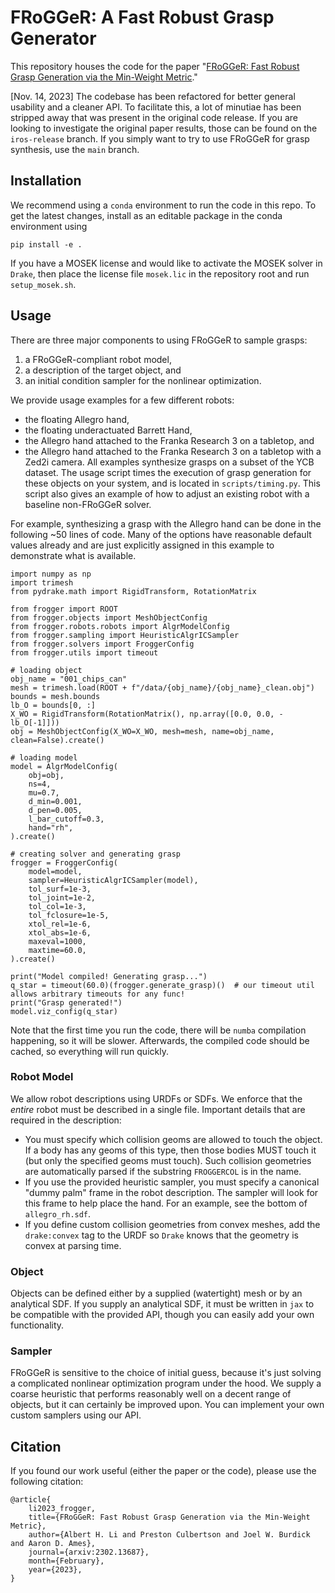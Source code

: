 # FRoGGeR: A Fast Robust Grasp Generator

This repository houses the code for the paper "[FRoGGeR: Fast Robust Grasp Generation via the Min-Weight Metric](https://arxiv.org/abs/2302.13687)."

[Nov. 14, 2023] The codebase has been refactored for better general usability and a cleaner API. To facilitate this, a lot of minutiae has been stripped away that was present in the original code release. If you are looking to investigate the original paper results, those can be found on the `iros-release` branch. If you simply want to try to use FRoGGeR for grasp synthesis, use the `main` branch.

## Installation
We recommend using a `conda` environment to run the code in this repo. To get the latest changes, install as an editable package in the conda environment using
```
pip install -e .
```
If you have a MOSEK license and would like to activate the MOSEK solver in `Drake`, then place the license file `mosek.lic` in the repository root and run `setup_mosek.sh`.

## Usage
There are three major components to using FRoGGeR to sample grasps:
1. a FRoGGeR-compliant robot model,
2. a description of the target object, and
3. an initial condition sampler for the nonlinear optimization.

We provide usage examples for a few different robots:
* the floating Allegro hand,
* the floating underactuated Barrett Hand,
* the Allegro hand attached to the Franka Research 3 on a tabletop, and
* the Allegro hand attached to the Franka Research 3 on a tabletop with a Zed2i camera.
All examples synthesize grasps on a subset of the YCB dataset. The usage script times the execution of grasp generation for these objects on your system, and is located in `scripts/timing.py`. This script also gives an example of how to adjust an existing robot with a baseline non-FRoGGeR solver.

For example, synthesizing a grasp with the Allegro hand can be done in the following ~50 lines of code. Many of the options have reasonable default values already and are just explicitly assigned in this example to demonstrate what is available. 
```
import numpy as np
import trimesh
from pydrake.math import RigidTransform, RotationMatrix

from frogger import ROOT
from frogger.objects import MeshObjectConfig
from frogger.robots.robots import AlgrModelConfig
from frogger.sampling import HeuristicAlgrICSampler
from frogger.solvers import FroggerConfig
from frogger.utils import timeout

# loading object
obj_name = "001_chips_can"
mesh = trimesh.load(ROOT + f"/data/{obj_name}/{obj_name}_clean.obj")
bounds = mesh.bounds
lb_O = bounds[0, :]
X_WO = RigidTransform(RotationMatrix(), np.array([0.0, 0.0, -lb_O[-1]]))
obj = MeshObjectConfig(X_WO=X_WO, mesh=mesh, name=obj_name, clean=False).create()

# loading model
model = AlgrModelConfig(
    obj=obj,
    ns=4,
    mu=0.7,
    d_min=0.001,
    d_pen=0.005,
    l_bar_cutoff=0.3,
    hand="rh",
).create()

# creating solver and generating grasp
frogger = FroggerConfig(
    model=model,
    sampler=HeuristicAlgrICSampler(model),
    tol_surf=1e-3,
    tol_joint=1e-2,
    tol_col=1e-3,
    tol_fclosure=1e-5,
    xtol_rel=1e-6,
    xtol_abs=1e-6,
    maxeval=1000,
    maxtime=60.0,
).create()

print("Model compiled! Generating grasp...")
q_star = timeout(60.0)(frogger.generate_grasp)()  # our timeout util allows arbitrary timeouts for any func!
print("Grasp generated!")
model.viz_config(q_star)
```

Note that the first time you run the code, there will be `numba` compilation happening, so it will be slower. Afterwards, the compiled code should be cached, so everything will run quickly.

### Robot Model
We allow robot descriptions using URDFs or SDFs. We enforce that the _entire_ robot must be described in a single file. Important details that are required in the description:
* You must specify which collision geoms are allowed to touch the object. If a body has any geoms of this type, then those bodies MUST touch it (but only the specified geoms must touch). Such collision geometries are automatically parsed if the substring `FROGGERCOL` is in the name. 
* If you use the provided heuristic sampler, you must specify a canonical "dummy palm" frame in the robot description. The sampler will look for this frame to help place the hand. For an example, see the bottom of `allegro_rh.sdf`.
* If you define custom collision geometries from convex meshes, add the `drake:convex` tag to the URDF so `Drake` knows that the geometry is convex at parsing time.

### Object
Objects can be defined either by a supplied (watertight) mesh or by an analytical SDF. If you supply an analytical SDF, it must be written in `jax` to be compatible with the provided API, though you can easily add your own functionality.

### Sampler
FRoGGeR is sensitive to the choice of initial guess, because it's just solving a complicated nonlinear optimization program under the hood. We supply a coarse heuristic that performs reasonably well on a decent range of objects, but it can certainly be improved upon. You can implement your own custom samplers using our API.

## Citation
If you found our work useful (either the paper or the code), please use the following citation:

```
@article{
    li2023_frogger,
    title={FRoGGeR: Fast Robust Grasp Generation via the Min-Weight Metric},
    author={Albert H. Li and Preston Culbertson and Joel W. Burdick and Aaron D. Ames},
    journal={arxiv:2302.13687},
    month={February},
    year={2023},
}
```

